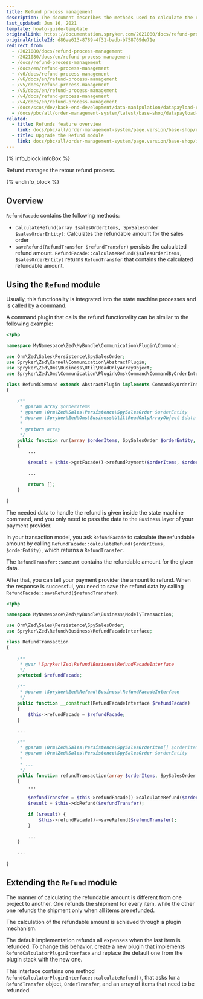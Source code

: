 ```yaml
---
title: Refund process management
description: The document describes the methods used to calculate the refund, as well as ways of using and extending the Refund module.
last_updated: Jun 16, 2021
template: howto-guide-template
originalLink: https://documentation.spryker.com/2021080/docs/refund-process-management
originalArticleId: d86ae613-8789-4f31-badb-b758769de71e
redirect_from:
  - /2021080/docs/refund-process-management
  - /2021080/docs/en/refund-process-management
  - /docs/refund-process-management
  - /docs/en/refund-process-management
  - /v6/docs/refund-process-management
  - /v6/docs/en/refund-process-management
  - /v5/docs/refund-process-management
  - /v5/docs/en/refund-process-management
  - /v4/docs/refund-process-management
  - /v4/docs/en/refund-process-management
  - /docs/scos/dev/back-end-development/data-manipulation/datapayload-conversion/refund-process-management.html
  - /docs/pbc/all/order-management-system/latest/base-shop/datapayload-conversion/refund-process-management.html
related:
  - title: Refunds feature overview
    link: docs/pbc/all/order-management-system/page.version/base-shop/refunds-feature-overview.html
  - title: Upgrade the Refund module
    link: docs/pbc/all/order-management-system/page.version/base-shop/install-and-upgrade/upgrade-modules/upgrade-the-refund-module.html
---
```


{% info_block infoBox %}

Refund manages the retour refund process.

{% endinfo_block %}

## Overview

`RefundFacade` contains the following methods:

- `calculateRefund(array $salesOrderItems, SpySalesOrder $salesOrderEntity)`: Calculates the refundable amount for the sales order
- `saveRefund(RefundTransfer $refundTransfer)` persists the calculated refund amount. `RefundFacade::calculateRefund($salesOrderItems, $salesOrderEntity)` returns `RefundTransfer` that contains the calculated refundable amount.

## Using the `Refund` module

Usually, this functionality is integrated into the state machine processes and is called by a command.

A command plugin that calls the refund functionality can be similar to the following example:

```php
<?php

namespace MyNamespace\Zed\MyBundle\Communication\Plugin\Command;

use Orm\Zed\Sales\Persistence\SpySalesOrder;
use Spryker\Zed\Kernel\Communication\AbstractPlugin;
use Spryker\Zed\Oms\Business\Util\ReadOnlyArrayObject;
use Spryker\Zed\Oms\Communication\Plugin\Oms\Command\CommandByOrderInterface;

class RefundCommand extends AbstractPlugin implements CommandByOrderInterface
{

    /**
     * @param array $orderItems
     * @param \Orm\Zed\Sales\Persistence\SpySalesOrder $orderEntity
     * @param \Spryker\Zed\Oms\Business\Util\ReadOnlyArrayObject $data
     *
     * @return array
     */
    public function run(array $orderItems, SpySalesOrder $orderEntity, ReadOnlyArrayObject $data)
    {
        ...

        $result = $this->getFacade()->refundPayment($orderItems, $orderEntity);

        ...

        return [];
    }

}
```

The needed data to handle the refund is given inside the state machine command, and you only need to pass the data to the `Business` layer of your payment provider.

In your transaction model, you ask `RefundFacade` to calculate the refundable amount by calling `RefundFacade::calculateRefund($orderItems, $orderEntity)`, which returns a `RefundTransfer`.

The `RefundTransfer::$amount` contains the refundable amount for the given data.

After that, you can tell your payment provider the amount to refund. When the response is successful, you need to save the refund data by calling `RefundFacade::saveRefund($refundTransfer)`.

```php
<?php

namespace MyNamespace\Zed\MyBundle\Business\Model\Transaction;

use Orm\Zed\Sales\Persistence\SpySalesOrder;
use Spryker\Zed\Refund\Business\RefundFacadeInterface;

class RefundTransaction
{

    /**
     * @var \Spryker\Zed\Refund\Business\RefundFacadeInterface
     */
    protected $refundFacade;

    /**
     * @param \Spryker\Zed\Refund\Business\RefundFacadeInterface
     */
    public function __construct(RefundFacadeInterface $refundFacade)
    {
        $this->refundFacade = $refundFacade;
    }

    ...

    /**
     * @param \Orm\Zed\Sales\Persistence\SpySalesOrderItem[] $orderItems
     * @param \Orm\Zed\Sales\Persistence\SpySalesOrder $orderEntity
     *
     * ...
     */
    public function refundTransaction(array $orderItems, SpySalesOrder $orderEntity)
    {
        ...

        $refundTransfer = $this->refundFacade()->calculateRefund($orderItems, $orderEntity);
        $result = $this->doRefund($refundTransfer);

        if ($result) {
            $this->refundFacade()->saveRefund($refundTransfer);
        }

        ...
    }

    ...

}
```

## Extending the `Refund` module

The manner of calculating the refundable amount is different from one project to another. One refunds the shipment for every item, while the other one refunds the shipment only when all items are refunded.

The calculation of the refundable amount is achieved through a plugin mechanism.

The default implementation refunds all expenses when the last item is refunded. To change this behavior, create a new plugin that implements `RefundCalculatorPluginInterface` and replace the default one from the plugin stack with the new one.

This interface contains one method `RefundCalculatorPluginInterface::calculateRefund()`, that asks for a `RefundTransfer` object, `OrderTransfer`, and an array of items that need to be refunded.
